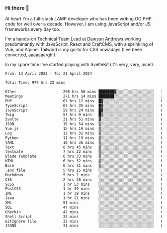 ### Hi there 👋

<!--
**JamesNock/JamesNock** is a ✨ _special_ ✨ repository because its `README.md` (this file) appears on your GitHub profile.

Here are some ideas to get you started:

- 🔭 I’m currently working on ...
- 🌱 I’m currently learning ...
- 👯 I’m looking to collaborate on ...
- 🤔 I’m looking for help with ...
- 💬 Ask me about ...
- 📫 How to reach me: ...
- 😄 Pronouns: ...
- ⚡ Fun fact: ...
-->
At heart I'm a full-stack LAMP developer who has been writing OO PHP code for well over a decade. However, I am using JavaScript and/or JS frameworks every day too.

I'm a hands-on Technical Team Lead at [Dawson Andrews](https://www.dawsonandrews.com/) working predominantly with JavaScript, React and CraftCMS, with a sprinkling of Vue, and Alpine. Tailwind is my go-to for CSS nowadays (I've been converted, aaaaaaargh!).

In my spare time I've started playing with SvelteKit (it's very, very, nice!).

<!--START_SECTION:waka-->

```txt
From: 13 April 2023 - To: 21 April 2024

Total Time: 979 hrs 23 mins

Other                     298 hrs 56 mins ███████▓░░░░░░░░░░░░░░░░░   30.53 %
Meetings                  271 hrs 14 mins ███████░░░░░░░░░░░░░░░░░░   27.70 %
PHP                       67 hrs 17 mins  █▓░░░░░░░░░░░░░░░░░░░░░░░   06.87 %
TypeScript                63 hrs 35 mins  █▓░░░░░░░░░░░░░░░░░░░░░░░   06.50 %
JavaScript                59 hrs 24 mins  █▓░░░░░░░░░░░░░░░░░░░░░░░   06.07 %
Twig                      57 hrs 9 mins   █▒░░░░░░░░░░░░░░░░░░░░░░░   05.84 %
Svelte                    31 hrs 51 mins  ▓░░░░░░░░░░░░░░░░░░░░░░░░   03.25 %
JSON                      15 hrs 54 mins  ▒░░░░░░░░░░░░░░░░░░░░░░░░   01.62 %
Vue.js                    15 hrs 19 mins  ▒░░░░░░░░░░░░░░░░░░░░░░░░   01.57 %
Log                       12 hrs 31 mins  ▒░░░░░░░░░░░░░░░░░░░░░░░░   01.28 %
Python                    11 hrs 19 mins  ▒░░░░░░░░░░░░░░░░░░░░░░░░   01.16 %
YAML                      10 hrs 36 mins  ▒░░░░░░░░░░░░░░░░░░░░░░░░   01.08 %
Text                      8 hrs 45 mins   ▒░░░░░░░░░░░░░░░░░░░░░░░░   00.90 %
textmate                  7 hrs 22 mins   ▒░░░░░░░░░░░░░░░░░░░░░░░░   00.75 %
Blade Template            6 hrs 33 mins   ▒░░░░░░░░░░░░░░░░░░░░░░░░   00.67 %
HTML                      6 hrs 32 mins   ▒░░░░░░░░░░░░░░░░░░░░░░░░   00.67 %
Bash                      6 hrs 31 mins   ▒░░░░░░░░░░░░░░░░░░░░░░░░   00.67 %
.env file                 5 hrs 25 mins   ░░░░░░░░░░░░░░░░░░░░░░░░░   00.55 %
Markdown                  5 hrs 2 mins    ░░░░░░░░░░░░░░░░░░░░░░░░░   00.51 %
CSS                       2 hrs 26 mins   ░░░░░░░░░░░░░░░░░░░░░░░░░   00.25 %
SCSS                      1 hr 53 mins    ░░░░░░░░░░░░░░░░░░░░░░░░░   00.19 %
PostCSS                   1 hr 39 mins    ░░░░░░░░░░░░░░░░░░░░░░░░░   00.17 %
INI                       1 hr 39 mins    ░░░░░░░░░░░░░░░░░░░░░░░░░   00.17 %
Java                      1 hr 21 mins    ░░░░░░░░░░░░░░░░░░░░░░░░░   00.14 %
XML                       51 mins         ░░░░░░░░░░░░░░░░░░░░░░░░░   00.09 %
SQL                       47 mins         ░░░░░░░░░░░░░░░░░░░░░░░░░   00.08 %
Gherkin                   42 mins         ░░░░░░░░░░░░░░░░░░░░░░░░░   00.07 %
Shell Script              33 mins         ░░░░░░░░░░░░░░░░░░░░░░░░░   00.06 %
GitIgnore file            32 mins         ░░░░░░░░░░░░░░░░░░░░░░░░░   00.06 %
JSON5                     31 mins         ░░░░░░░░░░░░░░░░░░░░░░░░░   00.05 %
```

<!--END_SECTION:waka-->
